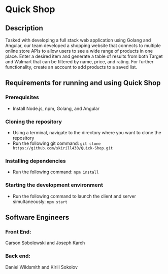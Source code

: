 # Quick Shop

## Description
Tasked with developing a full stack web application using Golang and Angular, our team developed a shopping website that connects to multiple online store APIs to allow users to see a wide range of products in one place. Enter a desired item and generate a table of results from both Target and Walmart that can be filtered by name, price, and rating. For further functionality, create an account to add products to a saved list.

## Requirements for running and using Quick Shop
### Prerequisites
- Install Node.js, npm, Golang, and Angular

### Cloning the repository
- Using a terminal, navigate to the directory where you want to clone the repository
- Run the following git command: `git clone https://github.com/skirill430/Quick-Shop.git`

### Installing dependencies
- Run the following command: `npm install`

### Starting the development environment
- Run the following command to launch the client and server simultaneously: `npm start`

## Software Engineers
### Front End:
Carson Sobolewski and Joseph Karch

### Back end:
Daniel Wildsmith and Kirill Sokolov
